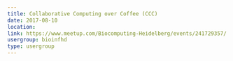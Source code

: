 ```yaml
---
title: Collaborative Computing over Coffee (CCC)
date: 2017-08-10
location: 
link: https://www.meetup.com/Biocomputing-Heidelberg/events/241729357/
usergroup: bioinfhd
type: usergroup
---
```

